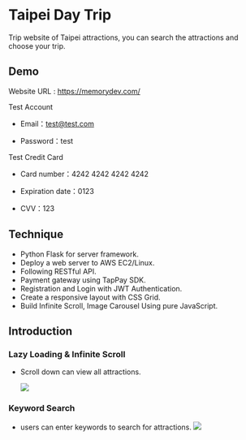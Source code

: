 # Taipei Day Trip

Trip website of Taipei attractions, you can search the attractions and choose your trip.

## Demo

Website URL : https://memorydev.com/

Test Account

- Email：test@test.com

- Password：test

Test Credit Card

- Card number：4242 4242 4242 4242

- Expiration date：0123

- CVV：123

## Technique

- Python Flask for server framework.
- Deploy a web server to AWS EC2/Linux.
- Following RESTful API.
- Payment gateway using TapPay SDK.
- Registration and Login with JWT Authentication.
- Create a responsive layout with CSS Grid.
- Build Infinite Scroll, Image Carousel Using pure JavaScript.

## Introduction

### Lazy Loading & Infinite Scroll

- Scroll down can view all attractions.

  ![](static/img/%E5%8F%B0%E5%8C%97%E4%B8%80%E6%97%A5%E9%81%8A%20-%20%E5%80%8B%E4%BA%BA.gif)

### Keyword Search

- users can enter keywords to search for attractions.
  ![](static/img/keyword_.gif)
